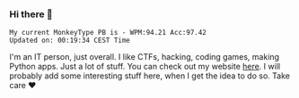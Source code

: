 ### Hi there 👋
<!-- PB START -->
```
My current MonkeyType PB is - WPM:94.21 Acc:97.42
Updated on: 00:19:34 CEST Time
```
<!-- PB END -->
I'm an IT person, just overall. I like CTFs, hacking, coding games, making Python apps. Just a lot of stuff.
You can check out my website [here](https://skill3472.github.io/).
I will probably add some interesting stuff here, when I get the idea to do so. Take care ❤️
